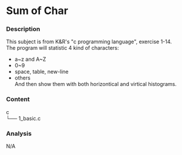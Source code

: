 # Sum of Char

### Description
This subject is from K&R's "c programming language", exercise 1-14.  
The program will statistic 4 kind of characters:  
- a~z and A~Z  
- 0~9  
- space, table, new-line  
- others  
And then show them with both horizontical and virtical histograms.  

### Content
c  
└── 1_basic.c  

### Analysis
N/A
